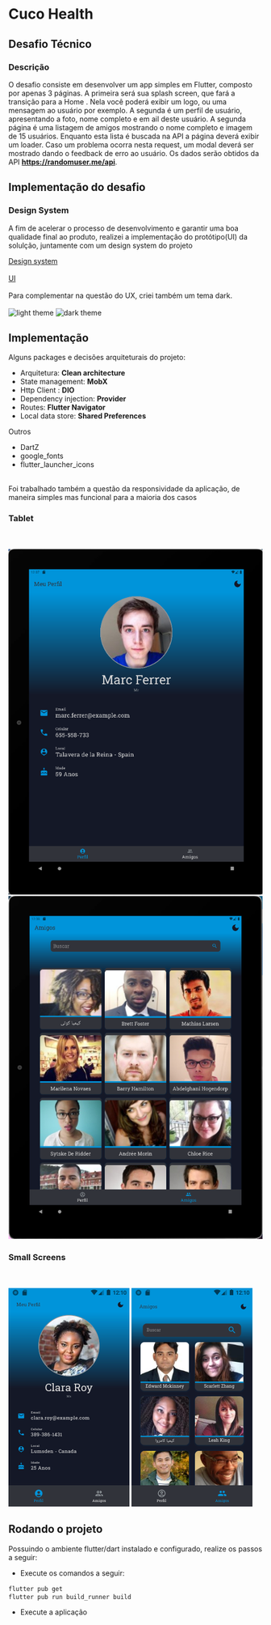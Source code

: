 # Cuco Health
## Desafio Técnico 
### Descrição
O desafio consiste em desenvolver um app simples em Flutter, composto por apenas 3
páginas. A primeira será sua splash screen, que fará a transição para a Home . Nela você
poderá exibir um logo, ou uma mensagem ao usuário por exemplo. A segunda é um perfil
de usuário, apresentando a foto, nome completo e em ail deste usuário. A segunda página
é uma listagem de amigos mostrando o nome completo e imagem de 15 usuários.
Enquanto esta lista é buscada na API a página deverá exibir um loader. Caso um
problema ocorra nesta request, um modal deverá ser mostrado dando o feedback de erro
ao usuário. Os dados serão obtidos da API **https://randomuser.me/api**.

## Implementação do desafio
### Design System
A fim de acelerar o processo de desenvolvimento e garantir uma boa qualidade final ao produto,
realizei a implementação do protótipo(UI) da solulção, juntamente com um design system do projeto

[Design system](https://www.figma.com/file/038ixQyRsKk7iwSkK3nQw8/Cuco-Helth?node-id=2%3A2)
<br>
<br>
[UI](https://www.figma.com/file/038ixQyRsKk7iwSkK3nQw8/Cuco-Helth?node-id=0%3A1)
<br>
<br>
Para complementar na questão do UX, criei também um tema dark.
<br><br>
![light theme](/images/light.png)
![dark theme](/images/dark.png)

## Implementação
Alguns packages e decisões arquiteturais do projeto:

  - Arquitetura: **Clean architecture**
  - State management: **MobX**
  - Http Client : **DIO**
  - Dependency injection: **Provider**
  - Routes: **Flutter Navigator**
  - Local data store: **Shared Preferences**
  
  Outros
   - DartZ
   - google_fonts
   - flutter_launcher_icons

<br>
Foi trabalhado também a questão da responsividade da aplicação, de maneira simples mas funcional para a maioria dos casos

### Tablet
<br><br>
![tablet 1](/images/tablet-1.png)
![tablet 2](/images/tablet-2.png)
### Small Screens
<br><br>
![tablet 1](/images/small_screen-1.png)
![tablet 2](/images/small_screen-2.png)

## Rodando o projeto

Possuindo o ambiente flutter/dart instalado e configurado, realize os passos a seguir:
- Execute os comandos a seguir:

```
flutter pub get
flutter pub run build_runner build 
```
- Execute a aplicação

